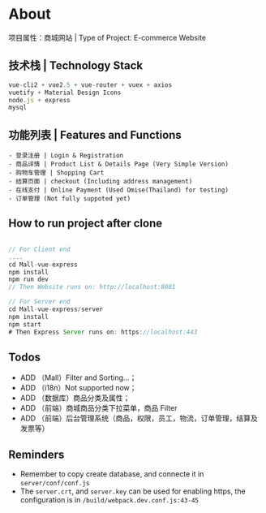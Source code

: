 # About

项目属性：商城网站 | Type of Project: E-commerce Website

## 技术栈 | Technology Stack

```javascript
vue-cli2 + vue2.5 + vue-router + vuex + axios
vuetify + Material Design Icons
node.js + express
mysql
```

## 功能列表 | Features and Functions

```
- 登录注册 | Login & Registration
- 商品详情 | Product List & Details Page (Very Simple Version)
- 购物车管理 | Shopping Cart
- 结算页面 | checkout (Including address management)
- 在线支付 | Online Payment (Used Omise(Thailand) for testing)
- 订单管理 (Not fully suppoted yet)
```

## How to run project after clone

```javascript

// For Client end
....
cd Mall-vue-express
npm install
npm run dev
// Then Website runs on: http://localhost:8081

// For Server end
cd Mall-vue-express/server
npm install
npm start
# Then Express Server runs on: https://localhost:443


```

## Todos

- ADD （Mall）Filter and Sorting...；
- ADD （i18n）Not supported now；
- ADD （数据库）商品分类及属性；
- ADD （前端）商城商品分类下拉菜单，商品 Filter
- ADD （前端）后台管理系统（商品，权限，员工，物流，订单管理，结算及发票等）

## Reminders

- Remember to copy create database, and connecte it in `server/conf/conf.js`
- The `server.crt`, and `server.key` can be used for enabling https, the configuration is in
  `/build/webpack.dev.conf.js:43-45`
